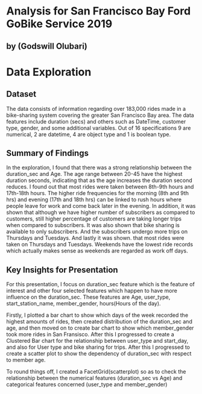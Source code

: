# Analysis for San Francisco Bay Ford GoBike Service 2019
## by (Godswill Olubari)


#  Data Exploration

## Dataset
The data consists of information regarding over 183,000 rides made in a bike-sharing system covering the greater San Francisco Bay area. The data features include duration (secs) and others such as DateTime, customer type, gender, and some additional variables.
Out of 16 specifications 9 are numerical, 2 are datetime, 4 are object type and 1 is boolean type.


## Summary of Findings
In the exploration, I found that there was a strong relationship between the
duration_sec and Age. The age range between 20-45 have the highest duration seconds, indicating that as the age increases the duration second reduces. 
I found out that most rides were taken between 8th-9th hours and 17th-18th hours. The higher ride frequencies for the morning (8th and 9th hrs) and evening (17th and 18th hrs) can be linked to rush hours where people leave for work and come back later in the evening.
In addition, it was shown that although we have higher number of subscribers as compared to customers, still higher percentage of customers are taking longer trips when compared to subscribers.
It was also shown that bike sharing is available to only subscribers. And the subscribers undergo more trips on Thursdays and Tuesdays.
And lastly it was shown. that most rides were taken on Thursdays and Tuesdays. Weekends have the lowest ride records which actually makes sense as weekends are regarded as work off days.



## Key Insights for Presentation

For this presentation, I focus on duration_sec feature which is the feature of interest and other four selected features which happen to have more influence on the duration_sec. These features are Age, user_type, start_station_name, member_gender, hours(Hours of the day).

Firstly, I plotted a bar chart to show which days of the week recorded the highest amounts of rides, then created distribution of the duration_sec and age, and then moved on to create bar chart to show which member_gender took more rides in San Fransisco. After this I progressed to create a Clustered Bar chart for the relationship between user_type and start_day, and also for User type and bike sharing for trips.
After this I progressed to create a scatter plot to show the dependency of duration_sec with respect to member age. 

To round things off, I created a FacetGrid(scatterplot) so as to check the relationship between the numerical features (duration_sec vs Age) and categorical features concerned (user_type and member_gender)